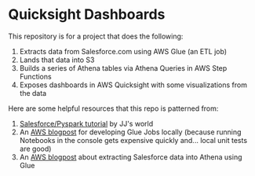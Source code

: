 # Quicksight Dashboards

This repository is for a project that does the following:

1. Extracts data from Salesforce.com using AWS Glue (an ETL job)
2. Lands that data into S3
3. Builds a series of Athena tables via Athena Queries in AWS Step Functions
4. Exposes dashboards in AWS Quicksight with some visualizations from the data

Here are some helpful resources that this repo is patterned from:

1. [Salesforce/Pyspark tutorial](https://www.jitsejan.com/integrating-pyspark-with-salesforce) by JJ's world
2. An [AWS blogpost](https://aws.amazon.com/blogs/big-data/develop-and-test-aws-glue-version-3-0-jobs-locally-using-a-docker-container/) for developing Glue Jobs locally (because running Notebooks in the console gets expensive quickly and... local unit tests are good)
3. An [AWS blogpost](https://aws.amazon.com/blogs/big-data/extracting-salesforce-com-data-using-aws-glue-and-analyzing-with-amazon-athena/) about extracting Salesforce data into Athena using Glue

